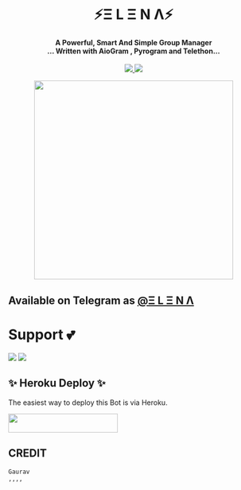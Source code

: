 <h1 align="center"><b> ⚡Ξ L Ξ N Λ⚡ </b></h1>

<h4 align="center">A Powerful, Smart And Simple Group Manager <br> ... Written with AioGram , Pyrogram and Telethon...</h4>
<p align='center'>
  <a href="https://www.python.org/" alt="made-with-python"> <img src="https://img.shields.io/badge/Made%20with-Python-1f425f.svg?style=flat-square&logo=python&color=blue" /> </a>
  <a href="https://github.com/TeamDeeCode/Yuriko/graphs/commit-activity" alt="Maintenance"> <img src="https://img.shields.io/badge/Maintained%3F-yes-green.svg?style=flat-square" /> </a>
</p>

<p align="center"><a href="https://t.me/Miss_Elena_Robot"><img src="(https://telegra.ph/file/6916f210b0f4133819d51.jpg)" width="400"></a></p>

## Available on Telegram as [@Ξ L Ξ N Λ](https://t.me/Miss_Elena_Robot)

# Support 💕
<a href="https://t.me/grb_network"><img src="https://img.shields.io/badge/Join-Telegram%20Channel-red.svg?logo=Telegram"></a>
<a href="https://t.me/elena_support_group"><img src="https://img.shields.io/badge/Join-Telegram%20Group-blue.svg?logo=telegram"></a>


## ✨ Heroku Deploy ✨
The easiest way to deploy this Bot is via Heroku.

<p align="left"><a href="https://heroku.com/deploy?template=https://github.com/tgCutie/orenda"> <img src="https://img.shields.io/badge/Deploy%20To%20Heroku-black?style=for-the-badge&logo=heroku" width="220" height="38.45"/></a></p>



## CREDIT
```
Gaurav
,,,,

